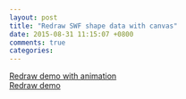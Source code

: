 ```yaml
---
layout: post
title: "Redraw SWF shape data with canvas"
date: 2015-08-31 11:15:07 +0800
comments: true
categories: 
---
```


<div><a href='/assets/redraw-shape/' target='_blank'>Redraw demo with animation</a></div>
<div><a href='/assets/redraw-shape/demo.html' target='_blank'>Redraw demo</a></div>
